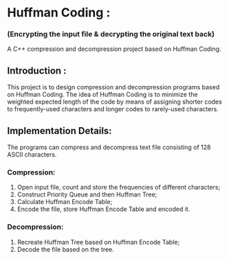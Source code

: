 # Huffman Coding : 
### (Encrypting the input file & decrypting the original text back)
A C++ compression and decompression project based on Huffman Coding.

## Introduction :

This project is to design compression and decompression programs based on Huffman Coding.
The idea of Huffman Coding is to minimize the weighted expected length of the code by means of assigning shorter codes to frequently-used characters and longer codes to rarely-used characters.

## Implementation Details:

The programs can compress and decompress text file consisting of 128 ASCII characters.

### Compression:

1. Open input file, count and store the frequencies of different characters;
2. Construct Priority Queue and then Huffman Tree;
3. Calculate Huffman Encode Table;
4. Encode the file, store Huffman Encode Table and encoded it.

### Decompression:

1. Recreate Huffman Tree based on Huffman Encode Table;
2. Decode the file based on the tree.
